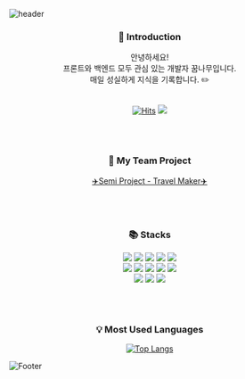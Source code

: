 ![header](https://capsule-render.vercel.app/api?type=waving&color=auto&height=250&section=header&text=Hello,%20I'm%20SooHyeon!&fontSize=60)

<div align=center>

  <h3>🤍 Introduction</h3>
  안녕하세요!<br>
  프론트와 백엔드 모두 관심 있는 개발자 꿈나무입니다.<br>
  매일 성실하게 지식을 기록합니다. ✏️
  <br><br>
  
  [![Hits](https://hits.seeyoufarm.com/api/count/incr/badge.svg?url=https%3A%2F%2Fgithub.com%2Fansoohyeon%2Fhit-counter&count_bg=%23000000&title_bg=%23000000&icon=github.svg&icon_color=%23FFFFFF&title=Github&edge_flat=false)](https://hits.seeyoufarm.com)
  <a href="[https://github.com/seondal](https://velog.io/@suhyun_zip)"><img src="https://img.shields.io/badge/Velog-3DDC84?style=flat&logo=Velog&logoColor=white"/></a>

  <br><br>

  <h3>🙌 My Team Project</h3>
  <a href="https://github.com/4-TravelMaker/TravelMaker">✈️Semi Project - Travel Maker✈️</a>
  
  <br><br>
  
  <h3>📚 Stacks</h3>
  <img src="https://img.shields.io/badge/javascript-F7DF1E?style=flat&logo=javascript&logoColor=white"/>
  <img src="https://img.shields.io/badge/jquery-0769AD?style=flat&logo=jquery&logoColor=white"/>
  <img src="https://img.shields.io/badge/html5-E34F26?style=flat&logo=html5&logoColor=white"/>
  <img src="https://img.shields.io/badge/css3-1572B6?style=flat&logo=css3&logoColor=white"/>
  <img src="https://img.shields.io/badge/java-007396?style=flat&logo=java&logoColor=white"/>
  <br>
  <img src="https://img.shields.io/badge/spring-6DB33F?style=flat&logo=spring&logoColor=white"/>
  <img src="https://img.shields.io/badge/react-61DAFB?style=flat&logo=React&logoColor=white"/>
  <img src="https://img.shields.io/badge/oracle-F80000?style=flat&logo=oracle&logoColor=white"/>
  <img src="https://img.shields.io/badge/eclipse-2C2255?style=flat&logo=eclipse&logoColor=white"/>
  <img src="https://img.shields.io/badge/visualstudiocode-007ACC?style=flat&logo=visualstudiocode&logoColor=white"/>
  <br>
  <img src="https://img.shields.io/badge/windows10-0078D6?style=flat&logo=windows10&logoColor=white"/>
  <img src="https://img.shields.io/badge/apachetomcat-F8DC75?style=flat&logo=apachetomcat&logoColor=white"/>
  <img src="https://img.shields.io/badge/github-181717?style=flat&logo=github&logoColor=white"/>

  <br><br>

  <h3>💡 Most Used Languages</h3>
  
  [![Top Langs](https://github-readme-stats.vercel.app/api/top-langs/?username=ansoohyeon&layout=compact)](https://github.com/ansoohyeon/github-readme-stats)

</div>

![Footer](https://capsule-render.vercel.app/api?type=waving&color=auto&height=250&section=footer)
